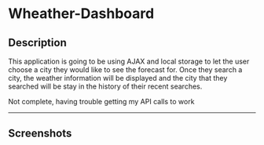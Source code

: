 # Wheather-Dashboard
<h2>Description</h2>
<p>This application is going to be using AJAX and local storage to let the user choose a city they would like to see the forecast for. Once they search a city, the weather information will be displayed and the city that they searched will be stay in the history of their recent searches.</p>

<p> Not complete, having trouble getting my API calls to work</p>
<hr>
<h2>Screenshots</h2>


